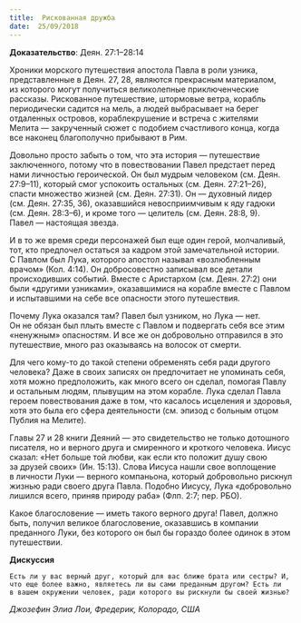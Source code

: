 ```yaml
---
title:  Рискованная дружба
date:  25/09/2018
---
```


**Доказательство**: Деян. 27:1–28:14

Хроники морского путешествия апостола Павла в роли узника, представленные в Деян. 27, 28, являются прекрасным материалом, из которого могут получиться великолепные приключенческие рассказы. Рискованное путешествие, штормовые ветра, корабль периодически садится на мель, а людей выбрасывает на берег отдаленных островов, кораблекрушение и встреча с жителями Мелита — закрученный сюжет с подобием счастливого конца, когда все наконец благополучно прибывают в Рим.

Довольно просто забыть о том, что эта история — путешествие заключенного, потому что в повествовании Павел предстает перед нами личностью героической. Он был мудрым человеком (см. Деян. 27:9–11), который смог успокоить остальных (см. Деян. 27:21–26), спасти множество жизней (см. Деян. 27:31). Он — духовный лидер (см. Деян. 27:35, 36), оказавшийся невосприимчивым к яду гадюки (см. Деян. 28:3–6), и кроме того — целитель (см. Деян. 28:8, 9). Павел — настоящая звезда.

И в то же время среди персонажей был еще один герой, молчаливый, тот, кто предпочел остаться за кадром этой замечательной истории. С Павлом был Лука, которого апостол называл «возлюбленным врачом» (Кол. 4:14). Он добросовестно записывал все детали происходивших событий. Вместе с Аристархом (см. Деян. 27:2) они были «другими узниками», оказавшимися на корабле вместе с Павлом и испытавшими на себе все опасности этого путешествия.

Почему Лука оказался там? Павел был узником, но Лука — нет. Он не обязан был плыть вместе с Павлом и подвергать себя все этим «ненужным» опасностям. И все же он добровольно отправился в это путешествие, много раз оказываясь на волосок от смерти.

Для чего кому-то до такой степени обременять себя ради другого человека? Даже в своих записях он предпочитает не упоминать себя, хотя можно предположить, как много всего он сделал, помогая Павлу и остальным людям, плывущим на этом корабле. Лука сделал Павла героем повествования даже в том, что касалось исцеления и здоровья, хотя это была его сфера деятельности (см. эпизод с больным отцом Публия на Мелите).

Главы 27 и 28 книги Деяний — это свидетельство не только дотошного писателя, но и верного друга и смиренного и кроткого человека. Иисус сказал: «Нет больше той любви, как если кто положит душу свою за друзей своих» (Ин. 15:13). Слова Иисуса нашли свое воплощение в личности Луки — верного компаньона, который добровольно рискнул жизнью ради своего друга Павла. Подобно Иисусу, Лука «добровольно лишился всего, приняв природу раба» (Флп. 2:7; пер. РБО).

Какое благословение — иметь такого верного друга! Павел, должно быть, получил великое благословение, оказавшись в компании преданного Луки, без которого он был бы гораздо более одинок в этом путешествии.

**Дискуссия**

`Есть ли у вас верный друг, который для вас ближе брата или сестры? И, что еще более важно, являетесь ли вы сами преданным другом? Есть ли в вашем окружении человек, ради которого вы рискнули бы своей жизнью?`

_Джозефин Элиа Лои, Фредерик, Колорадо, США_